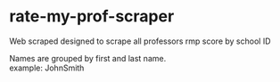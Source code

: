 # rate-my-prof-scraper
Web scraped designed to scrape all professors rmp score by school ID


Names are grouped by first and last name.   
example: JohnSmith